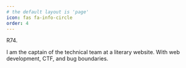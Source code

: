 ```yaml
---
# the default layout is 'page'
icon: fas fa-info-circle
order: 4
---
```

R74.

I am the captain of the technical team at a literary website.
With web development, CTF, and bug boundaries.
